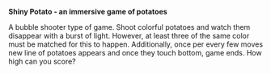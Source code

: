 **Shiny Potato - an immersive game of potatoes**

A bubble shooter type of game. Shoot colorful potatoes and watch them disappear with a burst of light. However, at least three of the same color must be matched for this to happen. Additionally, once per every few moves new line of potatoes appears and once they touch bottom, game ends. How high can you score?